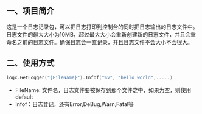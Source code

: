 ## 一、项目简介
这是一个日志记录包，可以把日志打印到控制台的同时把日志输出的日志文件中。日志文件的最大大小为10MB，超过最大大小会重新创建新的日志文件，并且会重命名之前的日志文件。确保日志会一直记录，并且日志文件不会大小不会很大。
## 二、使用方式
```go
logx.GetLogger("{FileName}").Infof("%v", "hello world",.....)
```
- FileName: 文件名，日志文件要被保存到那个文件之中，如果为空，则使用default
- Infof：日志登记，还有Error,DeBug,Warn,Fatal等